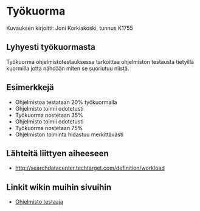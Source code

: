 # Työkuorma

Kuvauksen kirjoitti: Joni Korkiakoski, tunnus K1755

## Lyhyesti työkuormasta
Työkuorma ohjelmistotestauksessa tarkoittaa ohjelmiston testausta tietyillä kuormilla jotta nähdään miten se suoriutuu niistä.

## Esimerkkejä
- Ohjelmistoa testataan 20% työkuormalla
- Ohjelmisto toimii odotetusti
- Työkuorma nostetaan 35%
- Ohjelmisto toimii odotetusti
- Työkuorma nostetaan 75%
- Ohjelmiston toiminta hidastuu merkittävästi

## Lähteitä liittyen aiheeseen
* http://searchdatacenter.techtarget.com/definition/workload

## Linkit wikin muihin sivuihin
* [Ohjelmisto testaaja](https://github.com/JAMKPROJ/TTOS1000-GT0/blob/master/ohjelmistotestaaja.md)
